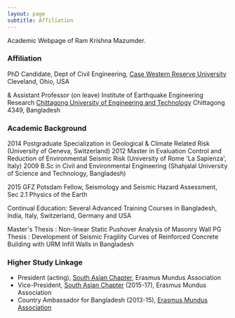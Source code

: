 ```yaml
---
layout: page
subtitle: Affiliation
---
```

Academic Webpage of Ram Krishna Mazumder.

### Affiliation
PhD Candidate,
Dept of Civil Engineering, [Case Western Reserve University](http://www.case.edu)
Cleveland, Ohio, USA

&
Assistant Professor (on leave)
Institute of Earthquake Engineering Research
[Chittagong University of Engineering and Technology](http://www.cuet.ac.bd)
Chittagong 4349, Bangladesh

### Academic Background
2014    Postgraduate Specialization in Geological & Climate Related Risk (University of Geneva, Switzerland)
2012    Master in Evaluation Control and Reduction of Environmental Seismic Risk (University of Rome 'La Sapienza', Italy)
2009    B.Sc in Civil and Environmental Engineering (Shahjalal University of Science and Technology, Bangladesh)

2015    GFZ Potsdam Fellow, Seismology and Seismic Hazard Assessment, Sec 2.1 Physics of the Earth

Continual Education: Several Advanced Training Courses in Bangladesh, India, Italy, Switzerland,  Germany and USA

Master's Thesis : Non-linear Static Pushover Analysis of  Masonry Wall
PG Thesis       : Development of Seismic Fragility Curves of Reinforced Concrete Building with URM Infill Walls in Bangladesh

### Higher Study Linkage
* President (acting), [South Asian Chapter](http://www.em-a.eu/en/about-ema/regional-chapters/south-asian-chapter.html), Erasmus Mundus Association
* Vice-President, [South Asian Chapter](http://www.em-a.eu/en/about-ema/regional-chapters/south-asian-chapter.html) (2015-17), Erasmus Mundus Association
* Country Ambassador for Bangladesh (2013-15),  [Erasmus Mundus Association](http://www.em-a.eu)
